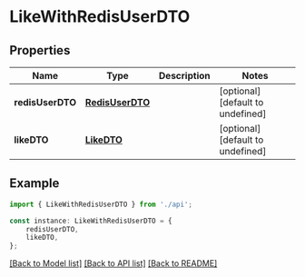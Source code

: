 # LikeWithRedisUserDTO


## Properties

Name | Type | Description | Notes
------------ | ------------- | ------------- | -------------
**redisUserDTO** | [**RedisUserDTO**](RedisUserDTO.md) |  | [optional] [default to undefined]
**likeDTO** | [**LikeDTO**](LikeDTO.md) |  | [optional] [default to undefined]

## Example

```typescript
import { LikeWithRedisUserDTO } from './api';

const instance: LikeWithRedisUserDTO = {
    redisUserDTO,
    likeDTO,
};
```

[[Back to Model list]](../README.md#documentation-for-models) [[Back to API list]](../README.md#documentation-for-api-endpoints) [[Back to README]](../README.md)
